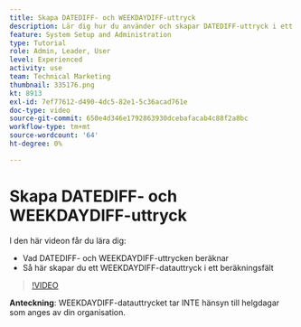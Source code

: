 ```yaml
---
title: Skapa DATEDIFF- och WEEKDAYDIFF-uttryck
description: Lär dig hur du använder och skapar DATEDIFF-uttryck i ett beräkningsfält i Adobe [!DNL Workfront].
feature: System Setup and Administration
type: Tutorial
role: Admin, Leader, User
level: Experienced
activity: use
team: Technical Marketing
thumbnail: 335176.png
kt: 8913
exl-id: 7ef77612-d490-4dc5-82e1-5c36acad761e
doc-type: video
source-git-commit: 650e4d346e1792863930dcebafacab4c88f2a8bc
workflow-type: tm+mt
source-wordcount: '64'
ht-degree: 0%

---
```


# Skapa DATEDIFF- och WEEKDAYDIFF-uttryck

I den här videon får du lära dig:

* Vad DATEDIFF- och WEEKDAYDIFF-uttrycken beräknar
* Så här skapar du ett WEEKDAYDIFF-datauttryck i ett beräkningsfält

>[!VIDEO](https://video.tv.adobe.com/v/335176/?quality=12&learn=on)

**Anteckning**: WEEKDAYDIFF-datauttrycket tar INTE hänsyn till helgdagar som anges av din organisation.
